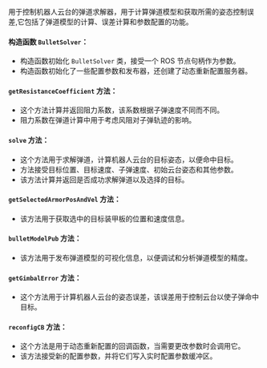 用于控制机器人云台的弹道求解器，用于计算弹道模型和获取所需的姿态控制误差,它包括了弹道模型的计算、误差计算和参数配置的功能。

#### 构造函数 `BulletSolver`：
   - 构造函数初始化 `BulletSolver` 类，接受一个 ROS 节点句柄作为参数。
   - 构造函数初始化了一些配置参数和发布器，还创建了动态重新配置服务器。

#### `getResistanceCoefficient` 方法：
   - 这个方法计算并返回阻力系数，该系数根据子弹速度不同而不同。
   - 阻力系数在弹道计算中用于考虑风阻对子弹轨迹的影响。

#### `solve` 方法：
   - 这个方法用于求解弹道，计算机器人云台的目标姿态，以便命中目标。
   - 方法接受目标位置、目标速度、子弹速度、初始云台姿态和其他参数。
   - 该方法计算并返回是否成功求解弹道以及选择的目标。

#### `getSelectedArmorPosAndVel` 方法：
   - 该方法用于获取选中的目标装甲板的位置和速度信息。

#### `bulletModelPub` 方法：
   - 该方法用于发布弹道模型的可视化信息，以便调试和分析弹道模型的精度。

#### `getGimbalError` 方法：
   - 这个方法用于计算机器人云台的姿态误差，该误差用于控制云台以使子弹命中目标。

#### `reconfigCB` 方法：
   - 这个方法是用于动态重新配置的回调函数，当需要更改参数时会调用它。
   - 该方法接受新的配置参数，并将它们写入实时配置参数缓冲区。
